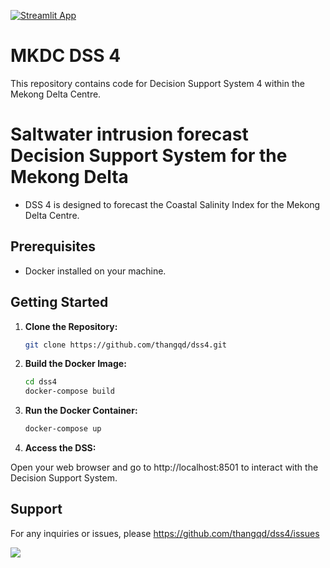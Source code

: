 [![Streamlit App](https://static.streamlit.io/badges/streamlit_badge_black_white.svg)](https://mkdc-dss4.streamlit.app/)

# MKDC DSS 4
This repository contains code for Decision Support System 4 within the Mekong Delta Centre.

# Saltwater intrusion forecast Decision Support System for the Mekong Delta

- DSS 4 is designed to forecast the Coastal Salinity Index for the Mekong Delta Centre. 


## Prerequisites

- Docker installed on your machine.

## Getting Started

1. **Clone the Repository:**
    ```bash
    git clone https://github.com/thangqd/dss4.git
	```
	
2. **Build the Docker Image:**
	```bash
	cd dss4
	docker-compose build 
	```
	
3. **Run the Docker Container:**
    ```bash
    docker-compose up
	```

4. **Access the DSS:**

Open your web browser and go to http://localhost:8501 to interact with the Decision Support System.

## Support
For any inquiries or issues, please https://github.com/thangqd/dss4/issues

<img src="./images/dss2.png"/>